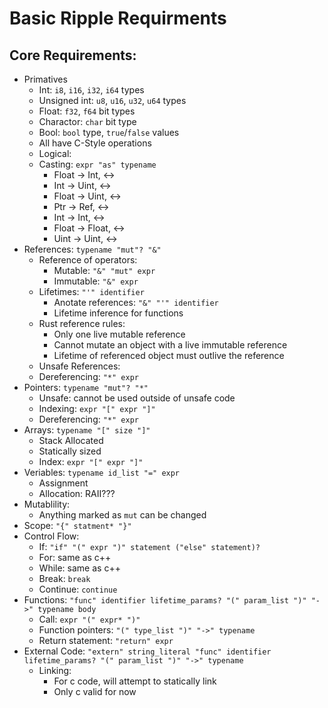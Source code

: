 # Basic Ripple Requirments
## Core Requirements:
- Primatives
    - Int: `i8`, `i16`, `i32`, `i64` types
    - Unsigned int: `u8`, `u16`, `u32`, `u64` types
    - Float: `f32`, `f64` bit types
    - Charactor: `char` bit type
    - Bool: `bool` type, `true`/`false` values
    - All have C-Style operations
    - Logical:
    - Casting: `expr "as" typename`
        - Float -> Int, <->
        - Int -> Uint, <->
        - Float -> Uint, <->
        - Ptr -> Ref, <->
        - Int -> Int, <->
        - Float -> Float, <->
        - Uint -> Uint, <->
- References: `typename "mut"? "&"`
    - Reference of operators:
        - Mutable: `"&" "mut" expr`
        - Immutable: `"&" expr`
    - Lifetimes: `"'" identifier`
        - Anotate references: `"&" "'" identifier`
        - Lifetime inference for functions
    - Rust reference rules:
        - Only one live mutable reference
        - Cannot mutate an object with a live immutable reference
        - Lifetime of referenced object must outlive the reference
    - Unsafe References:
    - Dereferencing: `"*" expr`
- Pointers: `typename "mut"? "*"`
    - Unsafe: cannot be used outside of unsafe code
    - Indexing: `expr "[" expr "]"`
    - Dereferencing: `"*" expr`
- Arrays: `typename "[" size "]"`
    - Stack Allocated 
    - Statically sized
    - Index: `expr "[" expr "]"`
- Veriables: `typename id_list "=" expr`
    - Assignment
    - Allocation: RAII???
- Mutablility:
    - Anything marked as `mut` can be changed
- Scope: `"{" statment* "}"`
- Control Flow:
    - If: `"if" "(" expr ")" statement ("else" statement)?`
    - For: same as c++
    - While: same as c++
    - Break: `break`
    - Continue: `continue`
- Functions: `"func" identifier lifetime_params? "(" param_list ")" "->" typename body`
    - Call: `expr "(" expr* ")"`
    - Function pointers: `"(" type_list ")" "->" typename`
    - Return statement: `"return" expr`
- External Code: `"extern" string_literal "func" identifier lifetime_params? "(" param_list ")" "->" typename`
    - Linking:
        - For c code, will attempt to statically link
        - Only c valid for now


